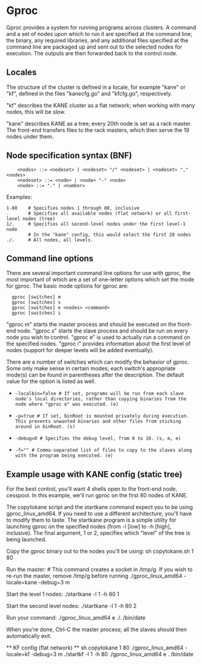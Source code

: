Gproc
======

Gproc provides a system for running programs across clusters. A command and a set of nodes upon which to run it are specified at the command line; the binary, any required libraries, and any additional files specified at the command line are packaged up and sent out to the selected nodes for execution. The outputs are then forwarded back to the control node.

Locales
-------

The structure of the cluster is defined in a locale, for example "kane" or "kf", defined in the files "kanecfg.go" and "kfcfg.go", respectively.

"kf" describes the KANE cluster as a flat network; when working with many nodes, this will be slow.

"kane" describes KANE as a tree; every 20th node is set as a rack master. The front-end transfers files to the rack masters, which then serve the 19 nodes under them.

Node specification syntax (BNF)
-------------------------------

		<nodes> ::= <nodeset> | <nodeset> "/" <nodeset> | <nodeset> "," <nodes>
		<nodeset> ::= <node> | <node> "-" <node>
		<node> ::= "." | <number>

Examples:

	1-80	# Specifies nodes 1 through 80, inclusive
	.		# Specifies all available nodes (flat network) or all first-level nodes (tree)
	1/.		# Specifies all second-level nodes under the first level-1 node
			# In the "kane" config, this would select the first 20 nodes
	./.		# All nodes, all levels.

Command line options
--------------------

There are several important command line options for use with gproc, the most important of which are a set of one-letter options which set the mode for gproc. The basic mode options for gproc are:

	  gproc [switches] m
	  gproc [switches] s
	  gproc [switches] e <nodes> <command>
	  gproc [switches] i

"gproc m" starts the master process and should be executed on the front-end node. "gproc s" starts the slave process and should be run on every node you wish to control. "gproc e" is used to actually run a command on the specified nodes. "gproc i" provides information about the first level of nodes (support for deeper levels will be added eventually).

There are a number of switches which can modify the behavior of gproc. Some only make sense in certain modes; each switch's appropriate mode(s) can be found in parentheses after the description. The default value for the option is listed as well.

*	  -localbin=false # If set, programs will be run from each slave node's local directories, rather than copying binaries from the node where "gproc e" was executed. (e)
*	  -p=true # If set, binRoot is mounted privately during execution. This prevents unwanted binaries and other files from sticking around in binRoot. (s)
*	  -debug=0 # Specifies the debug level, from 0 to 10. (s, m, e)
*	  -f="" # Comma-separated list of files to copy to the slaves along with the program being executed. (e)


Example usage with KANE config (static tree)
--------------------------------------------

For the best control, you'll want 4 shells open to the front-end node, cesspool. In this example, we'll run gproc on the first 80 nodes of KANE.

The copytokane script and the startkane command expect you to be using gproc_linux_amd64. If you need to use a different architecture, you'll have to modify them to taste. The startkane program is a simple utility for launching gproc on the specified nodes (from -l [low] to -h [high], inclusive). The final argument, 1 or 2, specifies which "level" of the tree is being launched.

Copy the gproc binary out to the nodes you'll be using:
	 sh copytokane.sh 1 80

Run the master:
	# This command creates a socket in /tmp/g. If you wish to re-run the master, remove /tmp/g before running
	./gproc_linux_amd64 -locale=kane -debug=3 m 

Start the level 1 nodes:
	  ./startkane -l 1 -h 80 1

Start the second level nodes:
	  ./startkane -l 1 -h 80 2

Run your command:
	./gproc_linux_amd64 e ./. /bin/date

When you're done, Ctrl-C the master process; all the slaves should then automatically exit.

** KF config (flat network) **
   sh copytokane 1 80
   ./gproc_linux_amd64 -locale=kf -debug=3 m
   ./startkf -l 1 -h 80
   ./gproc_linux_amd64 e . /bin/date
